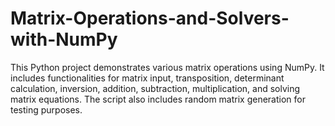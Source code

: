 # Matrix-Operations-and-Solvers-with-NumPy
This Python project demonstrates various matrix operations using NumPy. It includes functionalities for matrix input, transposition, determinant calculation, inversion, addition, subtraction, multiplication, and solving matrix equations. The script also includes random matrix generation for testing purposes.
